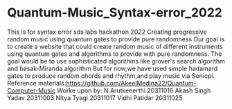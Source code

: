 # Quantum-Music_Syntax-error_2022
This is for syntax error sds labs hackathon 2022
Creating progressive random music using quantum gates to provide pure randomness
Our goal is to create a website that could create random music of different instruments using quantum gates and algorithms
to provide with pure randomness.
The goal would be to use sophisticated algorithms like grover's search algorithm and basak-Miranda algorithm
But for now,we have used simple hadamard gates to produce random chords and rhythm,and play music via Sonicpi.
Reference materials:https://github.com/AkeelMedina22/Quantum-Computer-Music
Worke upon by:
N.Arutkeeerthi 20311016
Akash Singh Yadav 20311003
Nitya Tyagi 20311017
Vidhi Patidar 20311025
